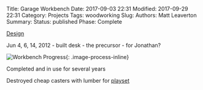 Title: Garage Workbench
Date: 2017-09-03 22:31
Modified: 2017-09-29 22:31
Category: Projects
Tags: woodworking
Slug:
Authors: Matt Leaverton
Summary: 
Status: published
Phase: Complete


[Design](https://www.chrisfinke.com/2014/05/26/i-built-a-rolling-workbench/)

Jun 4, 6, 14, 2012 - built desk - the precursor - for Jonathan?

![Workbench Progress](/images/work-bench-1.jpg){: .image-process-inline}

Completed and in use for several years 

Destroyed cheap casters with lumber for [playset]({filename}backyard-playset.md)
